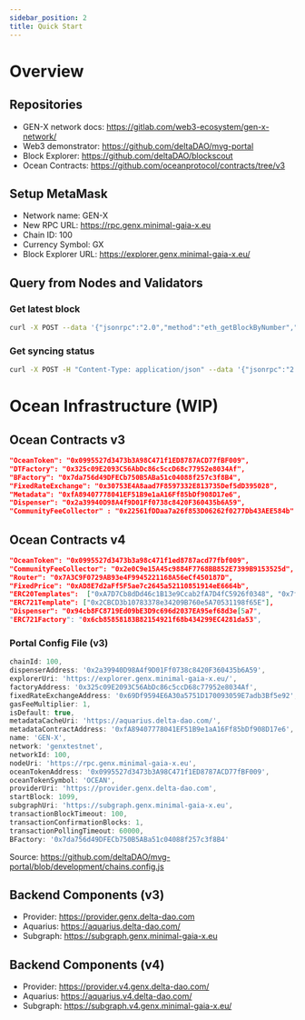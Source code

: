 ```yaml
---
sidebar_position: 2
title: Quick Start
---
```


# Overview

## Repositories

- GEN-X network docs: https://gitlab.com/web3-ecosystem/gen-x-network/
- Web3 demonstrator: https://github.com/deltaDAO/mvg-portal
- Block Explorer: https://github.com/deltaDAO/blockscout
- Ocean Contracts: https://github.com/oceanprotocol/contracts/tree/v3

## Setup MetaMask
- Network name: GEN-X
- New RPC URL: https://rpc.genx.minimal-gaia-x.eu
- Chain ID: 100
- Currency Symbol: GX
- Block Explorer URL: https://explorer.genx.minimal-gaia-x.eu/

## Query from Nodes and Validators

### Get latest block

```bash
curl -X POST --data '{"jsonrpc":"2.0","method":"eth_getBlockByNumber","params":["latest", false],"id":1}' https://rpc.genx.minimal-gaia-x.eu
```

### Get syncing status

```bash
curl -X POST -H "Content-Type: application/json" --data '{"jsonrpc":"2.0","method":"eth_syncing","params":[],"id":1}' https://rpc.genx.minimal-gaia-x.eu
```

# Ocean Infrastructure (WIP)

## Ocean Contracts v3

```json
"OceanToken": "0x0995527d3473b3A98C471f1ED8787ACD77fBF009",
"DTFactory": "0x325c09E2093C56AbDc86c5ccD68c77952e8034Af",
"BFactory": "0x7da756d49DFECb750B5ABa51c04088f257c3f8B4",
"FixedRateExchange": "0x30753E4A8aad7F8597332E813735Def5dD395028",
"Metadata": "0xfA89407778041EF51B9e1aA16Ff85bDf908D17e6",
"Dispenser": "0x2a39940D98A4f9D01Ff0738c8420F360435b6A59",
"CommunityFeeCollector" : "0x22561fDDaa7a26f853D06262f0277Db43AEE584b"
```

## Ocean Contracts v4

```json
"OceanToken": "0x0995527d3473b3a98c471f1ed8787acd77fbf009",
"CommunityFeeCollector": "0x2e0C9e15A45c9884F7768BB852E7399B9153525d",
"Router": "0x7A3C9F0729AB93e4F9945221168A56eCf450187D",
"FixedPrice": "0xAD8E7d2aFf5F5ae7c2645a52110851914eE6664b",
"ERC20Templates":  ["0xA7D7Cb8dDd46c1B13e9Ccab2fA7D4fC5926f0348", "0x7fEcdEDaE245d3AD5ad93c6Df9603d06887786e8"],
"ERC721Template": ["0x2CBCD3b10783378e34209B760e5A70531198f65E"],
"Dispenser": "0x94cb8FC8719Ed09bE3D9c696d2037EA95ef68d3e[5a7",
"ERC721Factory": "0x6cb85858183B82154921f68b434299EC4281da53",
```

### Portal Config File (v3)

```javascript
chainId: 100,
dispenserAddress: '0x2a39940D98A4f9D01Ff0738c8420F360435b6A59',
explorerUri: 'https://explorer.genx.minimal-gaia-x.eu/',
factoryAddress: '0x325c09E2093C56AbDc86c5ccD68c77952e8034Af',
fixedRateExchangeAddress: '0x69Df9594E6A30a5751D170093059E7adb3Bf5e92',
gasFeeMultiplier: 1,
isDefault: true,
metadataCacheUri: 'https://aquarius.delta-dao.com/',
metadataContractAddress: '0xfA89407778041EF51B9e1aA16Ff85bDf908D17e6',
name: 'GEN-X',
network: 'genxtestnet',
networkId: 100,
nodeUri: 'https://rpc.genx.minimal-gaia-x.eu',
oceanTokenAddress: '0x0995527d3473b3A98C471f1ED8787ACD77fBF009',
oceanTokenSymbol: 'OCEAN',
providerUri: 'https://provider.genx.delta-dao.com',
startBlock: 1099,
subgraphUri: 'https://subgraph.genx.minimal-gaia-x.eu',
transactionBlockTimeout: 100,
transactionConfirmationBlocks: 1,
transactionPollingTimeout: 60000,
BFactory: '0x7da756d49DFECb750B5ABa51c04088f257c3f8B4'
```

Source: https://github.com/deltaDAO/mvg-portal/blob/development/chains.config.js

## Backend Components (v3)

- Provider: https://provider.genx.delta-dao.com
- Aquarius: https://aquarius.delta-dao.com/
- Subgraph: https://subgraph.genx.minimal-gaia-x.eu

## Backend Components (v4)

- Provider: https://provider.v4.genx.delta-dao.com/ 
- Aquarius: https://aquarius.v4.delta-dao.com/
- Subgraph: https://subgraph.v4.genx.minimal-gaia-x.eu/  